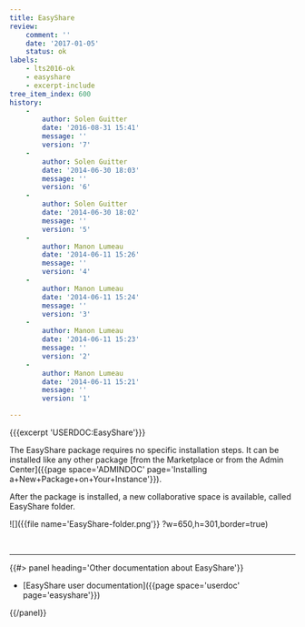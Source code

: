 ```yaml
---
title: EasyShare
review:
    comment: ''
    date: '2017-01-05'
    status: ok
labels:
    - lts2016-ok
    - easyshare
    - excerpt-include
tree_item_index: 600
history:
    -
        author: Solen Guitter
        date: '2016-08-31 15:41'
        message: ''
        version: '7'
    -
        author: Solen Guitter
        date: '2014-06-30 18:03'
        message: ''
        version: '6'
    -
        author: Solen Guitter
        date: '2014-06-30 18:02'
        message: ''
        version: '5'
    -
        author: Manon Lumeau
        date: '2014-06-11 15:26'
        message: ''
        version: '4'
    -
        author: Manon Lumeau
        date: '2014-06-11 15:24'
        message: ''
        version: '3'
    -
        author: Manon Lumeau
        date: '2014-06-11 15:23'
        message: ''
        version: '2'
    -
        author: Manon Lumeau
        date: '2014-06-11 15:21'
        message: ''
        version: '1'

---
```

{{{excerpt 'USERDOC:EasyShare'}}}

The EasyShare package requires no specific installation steps. It can be installed like any other package&nbsp;[from the Marketplace or from the Admin Center]({{page space='ADMINDOC' page='Installing a+New+Package+on+Your+Instance'}}).

After the package is installed, a new collaborative space is available, called EasyShare folder.

![]({{file name='EasyShare-folder.png'}} ?w=650,h=301,border=true)

&nbsp;

* * *

<div class="row" data-equalizer data-equalize-on="medium"><div class="column medium-6">{{#> panel heading='Other documentation about EasyShare'}}

*   [EasyShare user documentation]({{page space='userdoc' page='easyshare'}})

{{/panel}}</div><div class="column medium-6">

&nbsp;

</div></div>
